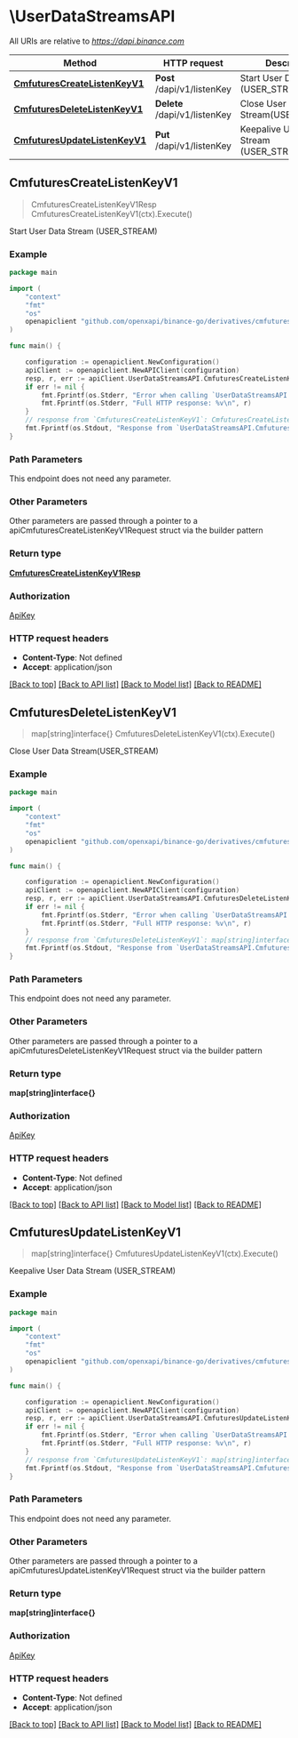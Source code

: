 # \UserDataStreamsAPI

All URIs are relative to *https://dapi.binance.com*

Method | HTTP request | Description
------------- | ------------- | -------------
[**CmfuturesCreateListenKeyV1**](UserDataStreamsAPI.md#CmfuturesCreateListenKeyV1) | **Post** /dapi/v1/listenKey | Start User Data Stream (USER_STREAM)
[**CmfuturesDeleteListenKeyV1**](UserDataStreamsAPI.md#CmfuturesDeleteListenKeyV1) | **Delete** /dapi/v1/listenKey | Close User Data Stream(USER_STREAM)
[**CmfuturesUpdateListenKeyV1**](UserDataStreamsAPI.md#CmfuturesUpdateListenKeyV1) | **Put** /dapi/v1/listenKey | Keepalive User Data Stream (USER_STREAM)



## CmfuturesCreateListenKeyV1

> CmfuturesCreateListenKeyV1Resp CmfuturesCreateListenKeyV1(ctx).Execute()

Start User Data Stream (USER_STREAM)



### Example

```go
package main

import (
	"context"
	"fmt"
	"os"
	openapiclient "github.com/openxapi/binance-go/derivatives/cmfutures"
)

func main() {

	configuration := openapiclient.NewConfiguration()
	apiClient := openapiclient.NewAPIClient(configuration)
	resp, r, err := apiClient.UserDataStreamsAPI.CmfuturesCreateListenKeyV1(context.Background()).Execute()
	if err != nil {
		fmt.Fprintf(os.Stderr, "Error when calling `UserDataStreamsAPI.CmfuturesCreateListenKeyV1``: %v\n", err)
		fmt.Fprintf(os.Stderr, "Full HTTP response: %v\n", r)
	}
	// response from `CmfuturesCreateListenKeyV1`: CmfuturesCreateListenKeyV1Resp
	fmt.Fprintf(os.Stdout, "Response from `UserDataStreamsAPI.CmfuturesCreateListenKeyV1`: %v\n", resp)
}
```

### Path Parameters

This endpoint does not need any parameter.

### Other Parameters

Other parameters are passed through a pointer to a apiCmfuturesCreateListenKeyV1Request struct via the builder pattern


### Return type

[**CmfuturesCreateListenKeyV1Resp**](CmfuturesCreateListenKeyV1Resp.md)

### Authorization

[ApiKey](../README.md#ApiKey)

### HTTP request headers

- **Content-Type**: Not defined
- **Accept**: application/json

[[Back to top]](#) [[Back to API list]](../README.md#documentation-for-api-endpoints)
[[Back to Model list]](../README.md#documentation-for-models)
[[Back to README]](../README.md)


## CmfuturesDeleteListenKeyV1

> map[string]interface{} CmfuturesDeleteListenKeyV1(ctx).Execute()

Close User Data Stream(USER_STREAM)



### Example

```go
package main

import (
	"context"
	"fmt"
	"os"
	openapiclient "github.com/openxapi/binance-go/derivatives/cmfutures"
)

func main() {

	configuration := openapiclient.NewConfiguration()
	apiClient := openapiclient.NewAPIClient(configuration)
	resp, r, err := apiClient.UserDataStreamsAPI.CmfuturesDeleteListenKeyV1(context.Background()).Execute()
	if err != nil {
		fmt.Fprintf(os.Stderr, "Error when calling `UserDataStreamsAPI.CmfuturesDeleteListenKeyV1``: %v\n", err)
		fmt.Fprintf(os.Stderr, "Full HTTP response: %v\n", r)
	}
	// response from `CmfuturesDeleteListenKeyV1`: map[string]interface{}
	fmt.Fprintf(os.Stdout, "Response from `UserDataStreamsAPI.CmfuturesDeleteListenKeyV1`: %v\n", resp)
}
```

### Path Parameters

This endpoint does not need any parameter.

### Other Parameters

Other parameters are passed through a pointer to a apiCmfuturesDeleteListenKeyV1Request struct via the builder pattern


### Return type

**map[string]interface{}**

### Authorization

[ApiKey](../README.md#ApiKey)

### HTTP request headers

- **Content-Type**: Not defined
- **Accept**: application/json

[[Back to top]](#) [[Back to API list]](../README.md#documentation-for-api-endpoints)
[[Back to Model list]](../README.md#documentation-for-models)
[[Back to README]](../README.md)


## CmfuturesUpdateListenKeyV1

> map[string]interface{} CmfuturesUpdateListenKeyV1(ctx).Execute()

Keepalive User Data Stream (USER_STREAM)



### Example

```go
package main

import (
	"context"
	"fmt"
	"os"
	openapiclient "github.com/openxapi/binance-go/derivatives/cmfutures"
)

func main() {

	configuration := openapiclient.NewConfiguration()
	apiClient := openapiclient.NewAPIClient(configuration)
	resp, r, err := apiClient.UserDataStreamsAPI.CmfuturesUpdateListenKeyV1(context.Background()).Execute()
	if err != nil {
		fmt.Fprintf(os.Stderr, "Error when calling `UserDataStreamsAPI.CmfuturesUpdateListenKeyV1``: %v\n", err)
		fmt.Fprintf(os.Stderr, "Full HTTP response: %v\n", r)
	}
	// response from `CmfuturesUpdateListenKeyV1`: map[string]interface{}
	fmt.Fprintf(os.Stdout, "Response from `UserDataStreamsAPI.CmfuturesUpdateListenKeyV1`: %v\n", resp)
}
```

### Path Parameters

This endpoint does not need any parameter.

### Other Parameters

Other parameters are passed through a pointer to a apiCmfuturesUpdateListenKeyV1Request struct via the builder pattern


### Return type

**map[string]interface{}**

### Authorization

[ApiKey](../README.md#ApiKey)

### HTTP request headers

- **Content-Type**: Not defined
- **Accept**: application/json

[[Back to top]](#) [[Back to API list]](../README.md#documentation-for-api-endpoints)
[[Back to Model list]](../README.md#documentation-for-models)
[[Back to README]](../README.md)

